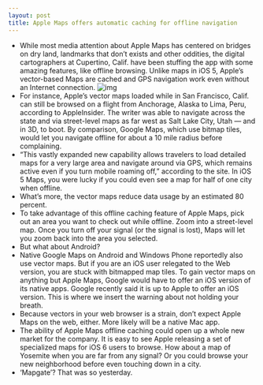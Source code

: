 ```yaml
---
layout: post
title: Apple Maps offers automatic caching for offline navigation
---
```

* While most media attention about Apple Maps has centered on bridges on dry land, landmarks that don’t exists and other oddities, the digital cartographers at Cupertino, Calif. have been stuffing the app with some amazing features, like offline browsing. Unlike maps in iOS 5, Apple’s vector-based Maps are cached and GPS navigation work even without an Internet connection.
![img](http://media.idownloadblog.com/wp-content/uploads/2012/09/Amazing-Apple-Maps-image-001.jpg)
* For instance, Apple’s vector maps loaded while in San Francisco, Calif. can still be browsed on a flight from Anchorage, Alaska to Lima, Peru, according to AppleInsider. The writer was able to navigate across the state and via street-level maps as far west as Salt Lake City, Utah — and in 3D, to boot. By comparison, Google Maps, which use bitmap tiles, would let you navigate offline for about a 10 mile radius before complaining.
* “This vastly expanded new capability allows travelers to load detailed maps for a very large area and navigate around via GPS, which remains active even if you turn mobile roaming off,” according to the site. In iOS 5 Maps, you were lucky if you could even see a map for half of one city when offline.
* What’s more, the vector maps reduce data usage by an estimated 80 percent.
* To take advantage of this offline caching feature of Apple Maps, pick out an area you want to check out while offline. Zoom into a street-level map. Once you turn off your signal (or the signal is lost), Maps will let you zoom back into the area you selected.
* But what about Android?
* Native Google Maps on Android and Windows Phone reportedly also use vector maps. But if you are an iOS user relegated to the Web version, you are stuck with bitmapped map tiles. To gain vector maps on anything but Apple Maps, Google would have to offer an iOS version of its native apps. Google recently said it is up to Apple to offer an iOS version. This is where we insert the warning about not holding your breath.
* Because vectors in your web browser is a strain, don’t expect Apple Maps on the web, either. More likely will be a native Mac app.
* The ability of Apple Maps offline caching could open up a whole new market for the company. It is easy to see Apple releasing a set of specialized maps for iOS 6 users to browse. How about a map of Yosemite when you are far from any signal? Or you could browse your new neighborhood before even touching down in a city.
* ‘Mapgate’? That was so yesterday.

